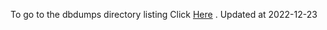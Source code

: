 To go to the dbdumps directory listing Click [Here](https://ipfs.io/ipfs/bafkreifobvpckr2lvzcd5yszh6zbnnbms3i2hnfq4a7paxyvhzjnab43gy) . Updated at 2022-12-23